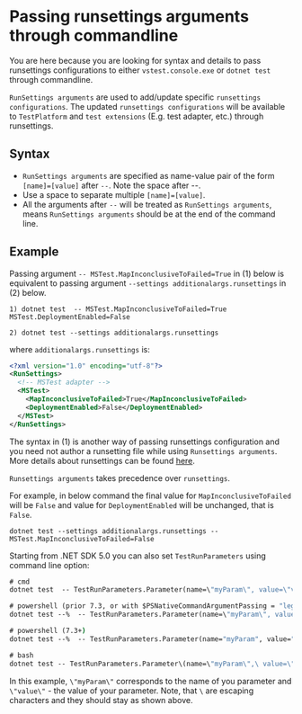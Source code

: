 # Passing runsettings arguments through commandline

You are here because you are looking for syntax and details to pass runsettings configurations to either `vstest.console.exe` or `dotnet test` through commandline.

`RunSettings arguments` are used to add/update specific `runsettings configurations`. The updated `runsettings configurations` will be available to `TestPlatform` and `test extensions` (E.g. test adapter, etc.) through runsettings.

## Syntax

* `RunSettings arguments` are specified as name-value pair of the form `[name]=[value]` after `--`. Note the space after --.
* Use a space to separate multiple `[name]=[value]`.
* All the arguments after `--` will be treated as `RunSettings arguments`, means `RunSettings arguments` should be at the end of the command line.

## Example

Passing argument `-- MSTest.MapInconclusiveToFailed=True` in (1) below is equivalent to passing argument
`--settings additionalargs.runsettings` in (2) below.

```shell
1) dotnet test  -- MSTest.MapInconclusiveToFailed=True MSTest.DeploymentEnabled=False
```

```shell
2) dotnet test --settings additionalargs.runsettings
```

where `additionalargs.runsettings` is:

```xml
<?xml version="1.0" encoding="utf-8"?>  
<RunSettings>  
  <!-- MSTest adapter -->  
  <MSTest>  
    <MapInconclusiveToFailed>True</MapInconclusiveToFailed>
    <DeploymentEnabled>False</DeploymentEnabled>
  </MSTest>   
</RunSettings> 
```

The syntax in (1) is another way of passing runsettings configuration and you need not author a runsetting file while using `Runsettings arguments`. More details about runsettings can be found [here](https://msdn.microsoft.com/library/jj635153.aspx).

`Runsettings arguments` takes precedence over `runsettings`.

For example, in below command the final value for `MapInconclusiveToFailed` will be `False` and value for `DeploymentEnabled` will be unchanged, that is `False`.

```shell
dotnet test --settings additionalargs.runsettings -- MSTest.MapInconclusiveToFailed=False
```

Starting from .NET SDK 5.0 you can also set `TestRunParameters` using command line option:

```cmd
# cmd
dotnet test  -- TestRunParameters.Parameter(name=\"myParam\", value=\"value\")

# powershell (prior 7.3, or with $PSNativeCommandArgumentPassing = "legacy")
dotnet test --%  -- TestRunParameters.Parameter(name=\"myParam\", value=\"value\")

# powershell (7.3+)
dotnet test --%  -- TestRunParameters.Parameter(name="myParam", value="value") 

# bash
dotnet test -- TestRunParameters.Parameter\(name=\"myParam\",\ value=\"value\"\) 
```

In this example, `\"myParam\"` corresponds to the name of you parameter and `\"value\"` - the value of your parameter. Note, that `\` are escaping characters and they should stay as shown above.
